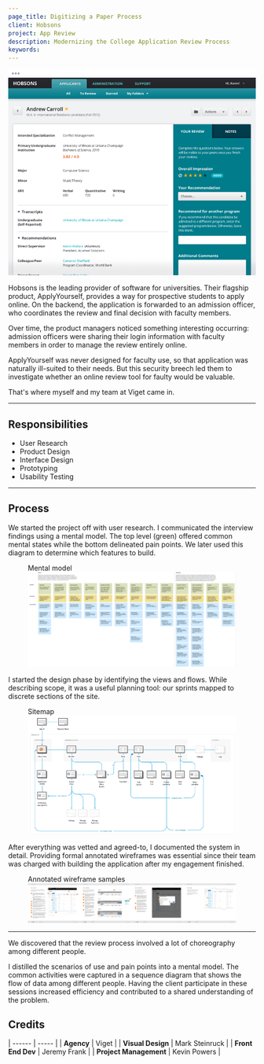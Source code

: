 ```yaml
---
page_title: Digitizing a Paper Process
client: Hobsons
project: App Review
description: Modernizing the College Application Review Process
keywords:
---
```


<div class="case-story__hero">
  <img src="assets/hero.png" alt="cover image" />
</div>

Hobsons is the leading provider of software for universities. Their flagship product, ApplyYourself, provides a way for prospective students to apply online. On the backend, the application is forwarded to an admission officer, who coordinates the review and final decision with faculty members.

Over time, the product managers noticed something interesting occurring: admission officers were sharing their login information with faculty members in order to manage the review entirely online.

ApplyYourself was never designed for faculty use, so that application was naturally ill-suited to their needs. But this security breech led them to investigate whether an online review tool for faulty would be valuable.

That's where myself and my team at Viget came in.

---

<h2>Responsibilities</h2>

<div class="case-story__content__2-col">
  <ul>
    <li>User Research</li>
    <li>Product Design</li>
    <li>Interface Design</li>
    <li>Prototyping</li>
    <li>Usability Testing</li>
  </ul>
</div>

---

## Process

We started the project off with user research. I communicated the interview findings using a mental model. The top level (green) offered common mental states while the bottom delineated pain points. We later used this diagram to determine which features to build.

<figure class="full-bleed">
  <figcaption>Mental model</figcaption>
  <img src="assets/mental-model.png" alt="mental model" />
</figure>

I started the design phase by identifying the views and flows. While describing scope, it was a useful planning tool: our sprints mapped to discrete sections of the site.

<figure>
  <figcaption>Sitemap</figcaption>
  <img src="assets/sitemap.png" alt="sitemap" />
</figure>

After everything was vetted and agreed-to, I documented the system in detail. Providing formal annotated wireframes was essential since their team was charged with building the application after my engagement finished.

<figure class="full-bleed">
  <figcaption>Annotated wireframe samples</figcaption>
  <img src="assets/annotated-wireframes-1.png" alt="detail of annotated wireframe" />
</figure>

---

We discovered that the review process involved a lot of choreography among different people.

I distilled the scenarios of use and pain points into a mental model. The common activities were captured in a sequence diagram that shows the flow of data among different people. Having the client participate in these sessions increased efficiency and contributed to a shared understanding of the problem.


## Credits

| ------ | ----- |
| <strong>Agency</strong> | Viget |
| <strong>Visual Design</strong> | Mark Steinruck |
| <strong>Front End Dev</strong> | Jeremy Frank |
| <strong>Project Management</strong> | Kevin Powers |
